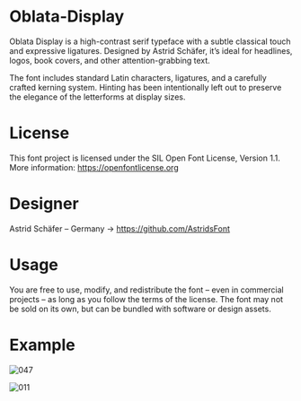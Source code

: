 # Oblata-Display

Oblata Display is a high-contrast serif typeface with a subtle classical touch and expressive ligatures.
Designed by Astrid Schäfer, it’s ideal for headlines, logos, book covers, and other attention-grabbing text.

The font includes standard Latin characters, ligatures, and a carefully crafted kerning system.
Hinting has been intentionally left out to preserve the elegance of the letterforms at display sizes.

# License
This font project is licensed under the SIL Open Font License, Version 1.1.
More information: https://openfontlicense.org

# Designer
Astrid Schäfer – Germany
→ https://github.com/AstridsFont

# Usage
You are free to use, modify, and redistribute the font – even in commercial projects – as long as you follow the terms of the license.
The font may not be sold on its own, but can be bundled with software or design assets.

# Example

![047](https://github.com/user-attachments/assets/47fc1436-a588-4d69-9b9e-0822a06c1cb8)


![011](https://github.com/user-attachments/assets/d1f12bb7-2183-42bd-ba87-88e376dcc2bc)
